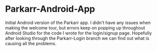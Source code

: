 # Parkarr-Android-App
Initial Android version of the Parkarr app. I didn't have any issues when making the welcome tour, but errors keep on popping up throughout Android Studio for the code I wrote for the login/signup page. Hopefully after looking through the Parkarr-Login branch we can find out what is causing all the problems.
